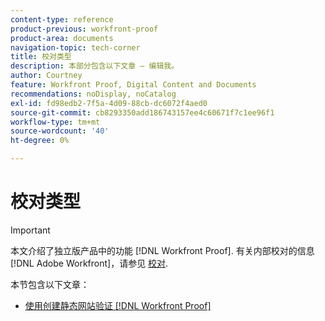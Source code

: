 ```yaml
---
content-type: reference
product-previous: workfront-proof
product-area: documents
navigation-topic: tech-corner
title: 校对类型
description: 本部分包含以下文章 — 编辑我。
author: Courtney
feature: Workfront Proof, Digital Content and Documents
recommendations: noDisplay, noCatalog
exl-id: fd98edb2-7f5a-4d09-88cb-dc6072f4aed0
source-git-commit: cb8293350add186743157ee4c60671f7c1ee96f1
workflow-type: tm+mt
source-wordcount: '40'
ht-degree: 0%

---
```


# 校对类型

>[!IMPORTANT]
>
>本文介绍了独立版产品中的功能 [!DNL Workfront Proof]. 有关内部校对的信息 [!DNL Adobe Workfront]，请参见 [校对](../../../review-and-approve-work/proofing/proofing.md).

本节包含以下文章：

* [使用创建静态网站验证 [!DNL Workfront Proof]](../../../workfront-proof/wp-tech-corner/proof-types/create-status-web-proof.md)
